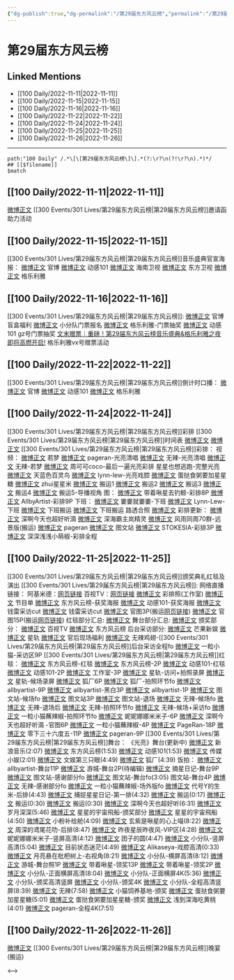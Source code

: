 ```yaml
---
{"dg-publish":true,"dg-permalink":"/第29届东方风云榜","permalink":"/第29届东方风云榜/"}
---
```



# 第29届东方风云榜

## Linked Mentions
- [[100 Daily/2022-11-11\|2022-11-11]]
- [[100 Daily/2022-11-15\|2022-11-15]]
- [[100 Daily/2022-11-16\|2022-11-16]]
- [[100 Daily/2022-11-22\|2022-11-22]]
- [[100 Daily/2022-11-24\|2022-11-24]]
- [[100 Daily/2022-11-25\|2022-11-25]]
- [[100 Daily/2022-11-26\|2022-11-26]]


---

```expander
path:"100 Daily" /.*\[\[第29届东方风云榜\]\].*(?:\r?\n(?!\r?\n).*)*/
## [[$filename]]
$match
```
## [[100 Daily/2022-11-11\|2022-11-11]]
[微博正文](https://m.weibo.cn/5516625428/4834686092185996) [[300 Events/301 Lives/第29届东方风云榜\|第29届东方风云榜]]邀请函助力活动
## [[100 Daily/2022-11-15\|2022-11-15]]
[[300 Events/301 Lives/第29届东方风云榜\|第29届东方风云榜]]音乐盛典官宣海报：
[微博正文](http://weibo.com/7779932378/Mf7jQ169C) 官博
[微博正文](http://weibo.com/1738376280/Mf7jQ4oZv) 动感101
[微博正文](http://weibo.com/1752162633/Mf7kei7jd) 海南卫视
[微博正文](http://weibo.com/1767910704/Mf7jQ4pSX) 东方卫视
[微博正文](http://weibo.com/6215410930/Mf7E7BFOt) 格乐利雅
## [[100 Daily/2022-11-16\|2022-11-16]]
[[300 Events/301 Lives/第29届东方风云榜\|第29届东方风云榜]]:
[微博正文](http://weibo.com/7779932378/Mfg9ReDuo) 官博盲盒福利
[微博正文](http://weibo.com/5516625428/Mfho0vjsc) 小分队门票报名
[微博正文](http://weibo.com/6215410930/Mfhtg9pqw) 格乐利雅-门票抽奖
[微博正文](https://m.weibo.cn/2376221193/4836383304195487) 动感101 gz号门票抽奖
[文末赠票｜重磅！第29届东方风云榜音乐盛典&格乐利雅之夜即将高燃开启!](https://weibo.cn/sinaurl?u=https%3A%2F%2Fmp.weixin.qq.com%2Fs%2FscZYO0TP4saKtymS-eA1pg) 格乐利雅vx号赠票活动
## [[100 Daily/2022-11-22\|2022-11-22]]
[[300 Events/301 Lives/第29届东方风云榜\|第29届东方风云榜]]倒计时口播：
[微博正文](https://weibo.com/7779932378/MgcMWbogc) 官博
[微博正文](http://weibo.com/1738376280/MgcNa97Ht) 动感101
[微博正文](https://weibo.com/6215410930/MgedWeGQi) 格乐利雅
## [[100 Daily/2022-11-24\|2022-11-24]]
[[300 Events/301 Lives/第29届东方风云榜\|第29届东方风云榜]]彩排
[[300 Events/301 Lives/第29届东方风云榜\|第29届东方风云榜]]时间表
[微博正文](http://weibo.com/7516842376/MgtLXsyCw)
[微博正文](http://weibo.com/7779932378/MgtLXaW28)
[[300 Events/301 Lives/第29届东方风云榜\|第29届东方风云榜]]彩排：
视频：
[微博正文](http://weibo.com/7365108642/MgyAwxn8G) 若梦
[微博正文](http://weibo.com/7633014126/MgyFigkeG) pageran-光亮清唱
[微博正文](http://weibo.com/7495641082/MgyBFsuRa) 无辣-光亮清唱
[微博正文](https://m.weibo.cn/7495641082/4839478042301857) 无辣-若梦
[微博正文](http://weibo.com/6400678046/MgywJjF41) 周可可coco-最后一遍光亮彩排
[](https://m.weibo.cn/5219918112/4839472556410921) 星星也想逃跑-完整光亮
[微博正文](https://m.weibo.cn/6052322446/4839472913711812) 天蓝色百灵鸟
[微博正文](https://m.weibo.cn/6278506115/4839475600951596) lynn-lew-光亮戏腔
[微博正文](https://m.weibo.cn/6048634807/4839478886137880) 蛋挞食粥要加星星糖
[微博正文](https://m.weibo.cn/2539551872/4839480308010171) zhui星星米
[微博正文](http://weibo.com/6153221451/MgyqVnY1I) 搬运1
[微博正文](http://weibo.com/3199780861/MgyqzgwLB) 搬运2
[微博正文](http://weibo.com/3199780861/Mgyqmd7gS) 搬运3
[微博正文](http://weibo.com/6433509682/MgysT9KA3) 搬运4
[微博正文](http://weibo.com/6433509682/MgyKGtpPp) 搬运5-导播视角
图：
[微博正文](http://weibo.com/3246571812/MgykoeEy0) 带着啾星去钓鲸-彩排8P
[微博正文](https://m.weibo.cn/6873250805/4839481234691080) AllbyArtist-彩排9P
下班：
[微博正文](http://weibo.com/5995646854/MgyqPr9yV) 嫑嫑就嫑嫑-下班
[微博正文](http://weibo.com/6278506115/MgyyyrODt) Lynn-Lew-下班
[微博正文](http://weibo.com/5768424484/MgypTBBV5) 下班搬运
[微博正文](https://weibo.com/6293404959/MgymQtFE3) 下班搬运
路透合照
[微博正文](http://weibo.com/6433509682/MgyAyft6I)
彩排更新：
[微博正文](http://weibo.com/3123996041/MgDm9AQ8Y) 深啊今天也超好听滴
[微博正文](http://weibo.com/6357109665/MgzMGkoTf) 深海霸主岚精灵
[微博正文](http://weibo.com/6433509682/MgDTauo7Z) 风雨同周70群-远景版(搬运)
[微博正文](http://weibo.com/7633014126/MgH08mfMb) pageran
[微博正文](http://weibo.com/6987697229/MgH4FkPCm) 图文站
[微博正文](http://weibo.com/5172011009/MgFhcoVAK) STOKESIA-彩排3P
[微博正文](http://weibo.com/1786590437/MgIeh71IH) 深深浅浅小萌椒-彩排全程
## [[100 Daily/2022-11-25\|2022-11-25]]
[[300 Events/301 Lives/第29届东方风云榜\|第29届东方风云榜]]颁奖典礼红毯及演出
[[300 Events/301 Lives/第29届东方风云榜\|第29届东方风云榜]]:
网络直播链接：
阿基米德：[网页链接](https://weibo.cn/sinaurl?u=https%3A%2F%2Fm.ajmide.com%2Ftouch%2Fplugins%2Flive%2Findex.htm%3Fid%3D8315%26pp_id%3D8315)
百视TV：[网页链接](https://weibo.cn/sinaurl?u=https%3A%2F%2Fbp-share.bestv.com.cn%2Flive%2FlivePage.html%3FliveId%3D2483%26layout%3D0)
[微博正文](http://weibo.com/7478855230/MgF3BkriE) 彩排照(工作室)
[微博正文](http://weibo.com/7779932378/MgDMYiLLF) 节目单
[微博正文](http://weibo.com/7779932378/MgGLxeAHw) 东方风云榜-获奖海报
[微博正文](http://weibo.com/1738376280/MgGF35Sfz) 动感101-获奖海报
[微博正文](http://weibo.com/6056974242/MgGZkEgtq) 钱雷采访cut
[微博正文](http://weibo.com/6466290670/MgHurqvEI) 钱雷采访cut
[微博正文](http://weibo.com/3123996041/MgInE6Bpc) 官图3P(搬运[网页链接](https://weibo.cn/sinaurl?u=https%3A%2F%2Fy.camera360.com%2Fphotolive%2Fhome%3ForderId%3D202211231656384203%26channel%3Dh5%26origin%3Dqrcode))
[微博正文](http://weibo.com/1786590437/MgICehJDz) 官图15P(搬运[网页链接](https://weibo.cn/sinaurl?u=https%3A%2F%2Fy.camera360.com%2Fphotolive%2Fhome%3ForderId%3D202211231656384203%26channel%3Dh5%26origin%3Dqrcode))
红毯部分汇总:
[微博正文](https://weibo.com/7452765754/MgGfXEIiV)
舞台部分汇总:
[微博正文](https://weibo.com/7452765754/MgHMjqFRF)
颁奖部分：
[微博正文](http://weibo.com/7516842376/MgGKRkgAf) 百视TV
[微博正文](http://weibo.com/7779932378/MgGKIaIhB) 东方风云榜
后台采访部分:
[微博正文](http://weibo.com/1591169702/MgH2Oo1rV) 芒果新娱
[微博正文](http://weibo.com/6466290670/MgHqmrNPl) 星轨
[微博正文](http://weibo.com/5248300719/MgD30CqlJ) 官后现场福利
[微博正文](http://weibo.com/7495641082/MgI2U3iTK) 无辣鸡翅-[[300 Events/301 Lives/第29届东方风云榜\|第29届东方风云榜]]后台采访全程fo
[微博正文](https://m.weibo.cn/1824010843/4840025705157034) 一粒小猫-采访区9P
[[300 Events/301 Lives/第29届东方风云榜\|第29届东方风云榜]]红毯：
[微博正文](https://weibo.com/7779932378/MgFJu9LRW) 东方风云榜-红毯
[微博正文](http://weibo.com/7779932378/MgG2svXsX) 东方风云榜-2P
[微博正文](http://weibo.com/1738376280/MgFJbxKXN) 动感101-红毯
[微博正文](http://weibo.com/1738376280/MgG1liUVO) 动感101-2P
[微博正文](https://m.weibo.cn/7478855230/4839767344157733) 工作室-3P
[微博正文](https://m.weibo.cn/6466290670/4839763720806865) 星轨-访问+拍照录屏
[微博正文](https://m.weibo.cn/6466290670/4839764602396353) 星轨-候场录屏
[微博正文](http://weibo.com/6525010965/MgFHifgvH) 狐厂6P
[微博正文](http://weibo.com/6525010965/MgFMr5tSV) 狐厂-拍照环节fo
[微博正文](http://weibo.com/6873250805/MgFJty9fy) allbyartist-9P
[微博正文](http://weibo.com/6873250805/MgG5wrDHi) allbyartist-黑白3P
[微博正文](https://m.weibo.cn/6873250805/4839757979322251) allbyartist-1P
[微博正文](http://weibo.com/6987697229/MgFHkzPfb) 图文站-候场fo
[微博正文](http://weibo.com/6987697229/MgFN159A6) 图文站3P
[微博正文](http://weibo.com/6987697229/MgFVY1fnX) 图文站-退场
[微博正文](http://weibo.com/7495641082/MgFN1lEOP) 无辣-候场fo
[微博正文](http://weibo.com/7495641082/MgFM4kcAG) 无辣-退场后
[微博正文](http://weibo.com/7495641082/MgFRyrWNG) 无辣-拍照环节fo
[微博正文](https://m.weibo.cn/7495641082/4839766446837862) 无辣-候场+采访fo
[微博正文](http://weibo.com/1824010843/MgFUnEl8c) 一粒小猫蘸辣椒-拍照环节fo
[微博正文](http://weibo.com/1848110183/MgFXr0QGL) 妮妮娜娜米米子-6P
[微博正文](http://weibo.com/3123996041/MgFMLsEVB) 深啊今天也超好听滴 -官图6P
[微博正文](https://m.weibo.cn/1824010843/4839761992485203) 一粒小猫蘸辣椒-4P
[微博正文](https://m.weibo.cn/7633014126/4839767294348746) PageRan-18P
[微博正文](https://m.weibo.cn/2680872201/4839938812022655) 零下三十六度五-11P
[微博正文](https://m.weibo.cn/7633014126/4840100162962252) pageran-9P
[[300 Events/301 Lives/第29届东方风云榜\|第29届东方风云榜]]舞台：
《光亮》舞台(更新中)
[微博正文](http://weibo.com/1266269835/MgGJKukgI) 新浪音乐(2:07)
[微博正文](http://weibo.com/7779932378/MgGNh70NX) 东方风云榜(1:53)
[微博正文](https://m.weibo.cn/1738376280/4839777419665375) 动感101(1:53)
[微博正文](http://weibo.com/2116890350/MgGHcB9Q9) 传媒小娱(2:01)
[微博正文](http://weibo.com/1371117067/MgGEUtlHo) 文娱第三只眼(4:49)
[微博正文](https://m.weibo.cn/6525010965/4839774605807597) 狐厂(4:39)
饭拍：
[微博正文](http://weibo.com/6873250805/MgGOVoE1Z) allbyartist-舞台11P
[微博正文](http://weibo.com/1801743981/MgGQQ9NXe) 游城-舞台2P(待编辑)
[微博正文](http://weibo.com/6859101100/MgGUgyTUl) 摘星日记-舞台9P
[微博正文](http://weibo.com/6987697229/MgGU1grMG) 图文站-感谢部分fo
[微博正文](http://weibo.com/6987697229/MgHFcBtvX) 图文站-舞台fo(3:05)
[](https://m.weibo.cn/6987697229/4839820578793700) 图文站-舞台4P
[微博正文](http://weibo.com/7495641082/MgGQLFptk) 无辣-感谢部分fo
[微博正文](http://weibo.com/1824010843/MgGMxDKe9) 一粒小猫蘸辣椒-场外版fo
[微博正文](http://weibo.com/7394158235/MgGUpbtP7) 代号Y的生米-后排(4:43)
[微博正文](http://weibo.com/6334522451/MgHdF11yA) 捕捉星星日记-第一排(4:32)
[微博正文](http://weibo.com/6433509682/MgGSukN75) 搬运(0:17)
[微博正文](http://weibo.com/6433509682/MgGUL5Iwa) 搬运(0:30)
[微博正文](http://weibo.com/5122158435/MgHfuqMn6) 搬运(0:30)
[微博正文](http://weibo.com/3123996041/MgI1iaFKF) 深啊今天也超好听(6:31)
[微博正文](http://weibo.com/1600184310/MgGNLuLEm) 岁月深深(5:46)
[微博正文](http://weibo.com/7684559488/MgGYX6z6Q) 星星的宇宙飛船-颁奖部分
[微博正文](http://weibo.com/7684559488/MgGTK9iwn) 星星的宇宙飛船(4:50)
[微博正文](https://weibo.com/7076979761/MgHa8jWe1) 小粉补给舱(4:09)
[微博正文](http://weibo.com/6508489391/MgHcfuGyF) 玄紫是啾星的心上喵(8:22)
[微博正文](http://weibo.com/1687379382/MgHhUv6Pv) 周深的鸢尾花叻-后排(8:47)
[微博正文](http://weibo.com/5801867386/MgHmSFP0w) 昨夜星辰昨夜风-VIP区(4:28)
[微博正文](http://weibo.com/1848110183/MgHscbz1p) 妮妮娜娜米米子-竖屏高清(4:12)
[微博正文](http://weibo.com/1470626542/MgHYOfMwO) 团子的圆(4:47)
[微博正文](http://weibo.com/5516625428/MgH9ABxr6) 小分队-竖屏高清(5:04)
[微博正文](https://weibo.com/1774358264/MgHT8zghU) 目前状态迷茫(4:49)
[微博正文](http://weibo.com/1415574355/MgHw2D5da) Alikaseya-戏腔高清(0:33)
[微博正文](http://weibo.com/6626954479/MgIgss61O) 月亮悬在枇杷树上-右视角(8:21)
[微博正文](http://weibo.com/5516625428/MgIhSdSm1) 小分队-横屏高清(8:12)
[微博正文](http://weibo.com/1801743981/MgInfvx3O) 游城-舞台照1P
[微博正文](http://weibo.com/3246571812/MgM9K37Bq) 带着啾星-领奖13P
[微博正文](http://weibo.com/3246571812/MgISx8iwE) 带着啾星-领奖2P
[微博正文](http://weibo.com/5516625428/MgLYihNN4) 小分队-正面横屏高清(8:04)
[微博正文](http://weibo.com/5516625428/MgITXcNh5) 小分队-正面横屏4K(5:36)
[微博正文](http://weibo.com/5516625428/MgJJwtozF) 小分队-颁奖高清竖屏
[微博正文](http://weibo.com/5516625428/MgIVUlNsl) 小分队-颁奖4K
[微博正文](https://m.weibo.cn/5516625428/4839999193748979) 小分队-全程高清竖屏(8:39)
[微博正文](http://weibo.com/7495641082/MgJqWkWSe) 无辣(7:58)
[微博正文](http://weibo.com/6027636038/MgIThwKc2) 小猫饲养基地-颁奖
[微博正文](http://weibo.com/6048634807/MgJAf6Rfm) 蛋挞食粥要加星星糖(5:01)
[微博正文](http://weibo.com/6048634807/MgIjplBjs) 蛋挞食粥要加星星糖-颁奖
[微博正文](http://weibo.com/7382894163/MgKw9DanZ) 浅到深海吃黄桃(4:01)
[微博正文](http://weibo.com/7633014126/MgMt6mvjY) pageran-全程4K(7:51)

## [[100 Daily/2022-11-26\|2022-11-26]]
[微博正文](https://m.weibo.cn/5133613761/4840106151647137) [[300 Events/301 Lives/第29届东方风云榜\|第29届东方风云榜]]晚宴(搬运)

<-->
